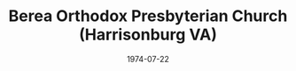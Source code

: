 ---
date: &id001 1974-07-22
end_date: null
location:
  address: null
  city: Harrisonburg
  state: VA
minister:
- end: 2002-01-01
  name: Timothy Gregson
  start: 1974-01-01
  type: pastor
- end: 2005-12-03
  name: Stephen Dufresne
  start: 2004-01-01
  type: pastor
ministers:
- Timothy Gregson
- Stephen Dufresne
name: Berea Orthodox Presbyterian Church
names:
- end: 2005-12-03
  name: Berea Orthodox Presbyterian Church
  start: 1974-07-22
origination_date: *id001
raw_data: "VIRGINIA  Harrisonburg\nBerea Orthodox Presbyterian Church  (July 22, 1974\u2013\
  December 3, 2005)\nPastors: Timothy Gregson, 1974\u20132002\nStephen Dufresne, 2004\u2013\
  5"
received_from: MISSING
states:
- VA
status:
  active: false
  end_date: 2005-12-03
  reason: null
  received_from: null
  withdrawal_to: null
title: Berea Orthodox Presbyterian Church (Harrisonburg VA)

---
